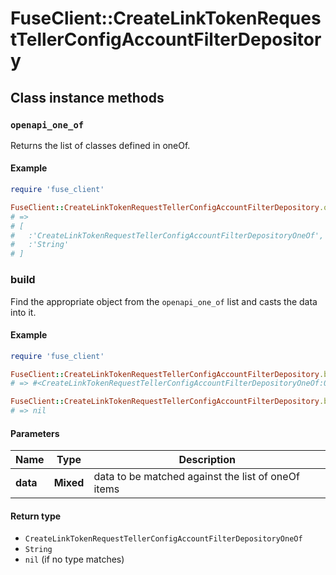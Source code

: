 # FuseClient::CreateLinkTokenRequestTellerConfigAccountFilterDepository

## Class instance methods

### `openapi_one_of`

Returns the list of classes defined in oneOf.

#### Example

```ruby
require 'fuse_client'

FuseClient::CreateLinkTokenRequestTellerConfigAccountFilterDepository.openapi_one_of
# =>
# [
#   :'CreateLinkTokenRequestTellerConfigAccountFilterDepositoryOneOf',
#   :'String'
# ]
```

### build

Find the appropriate object from the `openapi_one_of` list and casts the data into it.

#### Example

```ruby
require 'fuse_client'

FuseClient::CreateLinkTokenRequestTellerConfigAccountFilterDepository.build(data)
# => #<CreateLinkTokenRequestTellerConfigAccountFilterDepositoryOneOf:0x00007fdd4aab02a0>

FuseClient::CreateLinkTokenRequestTellerConfigAccountFilterDepository.build(data_that_doesnt_match)
# => nil
```

#### Parameters

| Name | Type | Description |
| ---- | ---- | ----------- |
| **data** | **Mixed** | data to be matched against the list of oneOf items |

#### Return type

- `CreateLinkTokenRequestTellerConfigAccountFilterDepositoryOneOf`
- `String`
- `nil` (if no type matches)

